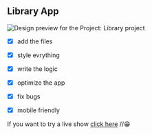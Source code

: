 ## Library App

![Design preview for the Project: Library project](./icons/img1.PNG)


- [x] add the files
- [x] style evrything
- [x] write the logic
- [x] optimize the app
- [x] fix bugs
- [x] mobile friendly 


If you want to try a live show [click here](https://souhailbouricha.github.io/Calculator/) //😁
